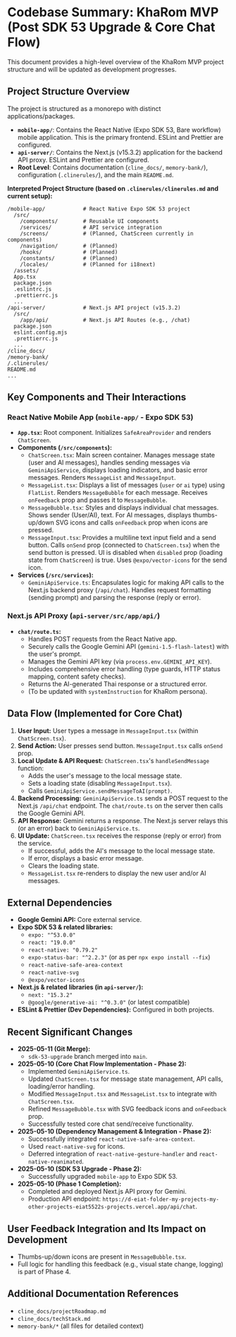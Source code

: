 # Codebase Summary: KhaRom MVP (Post SDK 53 Upgrade & Core Chat Flow)

This document provides a high-level overview of the KhaRom MVP project structure and will be updated as development progresses.

## Project Structure Overview
The project is structured as a monorepo with distinct applications/packages.
- **`mobile-app/`**: Contains the React Native (Expo SDK 53, Bare workflow) mobile application. This is the primary frontend. ESLint and Prettier are configured.
- **`api-server/`**: Contains the Next.js (v15.3.2) application for the backend API proxy. ESLint and Prettier are configured.
- **Root Level**: Contains documentation (`cline_docs/`, `memory-bank/`), configuration (`.clinerules/`), and the main `README.md`.

**Interpreted Project Structure (based on `.clinerules/clinerules.md` and current setup):**
```
/mobile-app/            # React Native Expo SDK 53 project
  /src/
    /components/        # Reusable UI components
    /services/          # API service integration
    /screens/           # (Planned, ChatScreen currently in components)
    /navigation/        # (Planned)
    /hooks/             # (Planned)
    /constants/         # (Planned)
    /locales/           # (Planned for i18next)
  /assets/
  App.tsx
  package.json
  .eslintrc.js
  .prettierrc.js
  ...
/api-server/            # Next.js API project (v15.3.2)
  /src/
    /app/api/           # Next.js API Routes (e.g., /chat)
  package.json
  eslint.config.mjs
  .prettierrc.js
  ...
/cline_docs/
/memory-bank/
/.clinerules/
README.md
...
```

## Key Components and Their Interactions

### React Native Mobile App (`mobile-app/` - Expo SDK 53)
-   **`App.tsx`:** Root component. Initializes `SafeAreaProvider` and renders `ChatScreen`.
-   **Components (`/src/components`):**
    -   `ChatScreen.tsx`: Main screen container. Manages message state (user and AI messages), handles sending messages via `GeminiApiService`, displays loading indicators, and basic error messages. Renders `MessageList` and `MessageInput`.
    -   `MessageList.tsx`: Displays a list of messages (`user` or `ai` type) using `FlatList`. Renders `MessageBubble` for each message. Receives `onFeedback` prop and passes it to `MessageBubble`.
    -   `MessageBubble.tsx`: Styles and displays individual chat messages. Shows sender (User/AI), text. For AI messages, displays thumbs-up/down SVG icons and calls `onFeedback` prop when icons are pressed.
    -   `MessageInput.tsx`: Provides a multiline text input field and a send button. Calls `onSend` prop (connected to `ChatScreen.tsx`) when the send button is pressed. UI is disabled when `disabled` prop (loading state from `ChatScreen`) is true. Uses `@expo/vector-icons` for the send icon.
-   **Services (`/src/services`):**
    -   `GeminiApiService.ts`: Encapsulates logic for making API calls to the Next.js backend proxy (`/api/chat`). Handles request formatting (sending prompt) and parsing the response (reply or error).

### Next.js API Proxy (`api-server/src/app/api/`)
-   **`chat/route.ts`:**
    -   Handles POST requests from the React Native app.
    -   Securely calls the Google Gemini API (`gemini-1.5-flash-latest`) with the user's prompt.
    -   Manages the Gemini API key (via `process.env.GEMINI_API_KEY`).
    -   Includes comprehensive error handling (type guards, HTTP status mapping, content safety checks).
    -   Returns the AI-generated Thai response or a structured error.
    -   (To be updated with `systemInstruction` for KhaRom persona).

## Data Flow (Implemented for Core Chat)
1.  **User Input:** User types a message in `MessageInput.tsx` (within `ChatScreen.tsx`).
2.  **Send Action:** User presses send button. `MessageInput.tsx` calls `onSend` prop.
3.  **Local Update & API Request:** `ChatScreen.tsx`'s `handleSendMessage` function:
    *   Adds the user's message to the local message state.
    *   Sets a loading state (disabling `MessageInput.tsx`).
    *   Calls `GeminiApiService.sendMessageToAI(prompt)`.
4.  **Backend Processing:** `GeminiApiService.ts` sends a POST request to the Next.js `/api/chat` endpoint. The `chat/route.ts` on the server then calls the Google Gemini API.
5.  **API Response:** Gemini returns a response. The Next.js server relays this (or an error) back to `GeminiApiService.ts`.
6.  **UI Update:** `ChatScreen.tsx` receives the response (reply or error) from the service.
    *   If successful, adds the AI's message to the local message state.
    *   If error, displays a basic error message.
    *   Clears the loading state.
    *   `MessageList.tsx` re-renders to display the new user and/or AI messages.

## External Dependencies
-   **Google Gemini API:** Core external service.
-   **Expo SDK 53 & related libraries:**
    -   `expo: "^53.0.0"`
    -   `react: "19.0.0"`
    -   `react-native: "0.79.2"`
    -   `expo-status-bar: "^2.2.3"` (or as per `npx expo install --fix`)
    -   `react-native-safe-area-context`
    -   `react-native-svg`
    -   `@expo/vector-icons`
-   **Next.js & related libraries (in `api-server/`):**
    -   `next: "15.3.2"`
    -   `@google/generative-ai: "^0.3.0"` (or latest compatible)
-   **ESLint & Prettier (Dev Dependencies):** Configured in both projects.

## Recent Significant Changes
-   **2025-05-11 (Git Merge):**
    -   `sdk-53-upgrade` branch merged into `main`.
-   **2025-05-10 (Core Chat Flow Implementation - Phase 2):**
    -   Implemented `GeminiApiService.ts`.
    -   Updated `ChatScreen.tsx` for message state management, API calls, loading/error handling.
    -   Modified `MessageInput.tsx` and `MessageList.tsx` to integrate with `ChatScreen.tsx`.
    -   Refined `MessageBubble.tsx` with SVG feedback icons and `onFeedback` prop.
    -   Successfully tested core chat send/receive functionality.
-   **2025-05-10 (Dependency Management & Integration - Phase 2):**
    -   Successfully integrated `react-native-safe-area-context`.
    -   Used `react-native-svg` for icons.
    -   Deferred integration of `react-native-gesture-handler` and `react-native-reanimated`.
-   **2025-05-10 (SDK 53 Upgrade - Phase 2):**
    -   Successfully upgraded `mobile-app` to Expo SDK 53.
-   **2025-05-10 (Phase 1 Completion):**
    -   Completed and deployed Next.js API proxy for Gemini.
    -   Production API endpoint: `https://d-eiat-folder-my-projects-my-other-projects-eiat5522s-projects.vercel.app/api/chat`.

## User Feedback Integration and Its Impact on Development
-   Thumbs-up/down icons are present in `MessageBubble.tsx`.
-   Full logic for handling this feedback (e.g., visual state change, logging) is part of Phase 4.

## Additional Documentation References
-   `cline_docs/projectRoadmap.md`
-   `cline_docs/techStack.md`
-   `memory-bank/*` (all files for detailed context)
